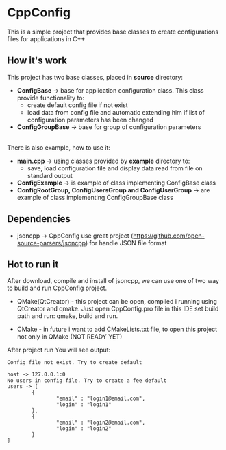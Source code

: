 # CppConfig
This is a simple project that provides base classes to create configurations files for applications in C++

## How it's work
This project has two base classes, placed in **source** directory: 
+ **ConfigBase** -> base for application configuration class. This class provide functionality to:
  + create default config file if not exist
  + load data from config file and automatic extending him if list of configuration parameters has been changed
+ **ConfigGroupBase** -> base for group of configuration parameters

<br>There is also example, how to use it:
+ **main.cpp** -> using classes provided by **example** directory to:
  + save, load configuration file and display data read from file on standard output
+ **ConfigExample** -> is example of class implementing ConfigBase class
+ **ConfigRootGroup, ConfigUsersGroup and ConfigUserGroup** -> are example of class implementing ConfigGroupBase class

## Dependencies
+ jsoncpp -> CppConfig use great project (https://github.com/open-source-parsers/jsoncpp) for handle JSON file format

## Hot to run it
After download, compile and install of jsoncpp, we can use one of two way to build and run CppConfig project.
+ QMake(QtCreator) - this project can be open, compiled i running using QtCreator and qmake. 
  Just open CppConfig.pro file in this IDE set build path and run: qmake, build and run.

+ CMake - in future i want to add CMakeLists.txt file, to open this project not only in QMake
 (NOT READY YET)

After project run You will see output:
```
Config file not exist. Try to create default

host -> 127.0.0.1:0
No users in config file. Try to create a fee default
users -> [
        {
                "email" : "login1@email.com",
                "login" : "login1"
        },
        {
                "email" : "login2@email.com",
                "login" : "login2"
        }
]
```


